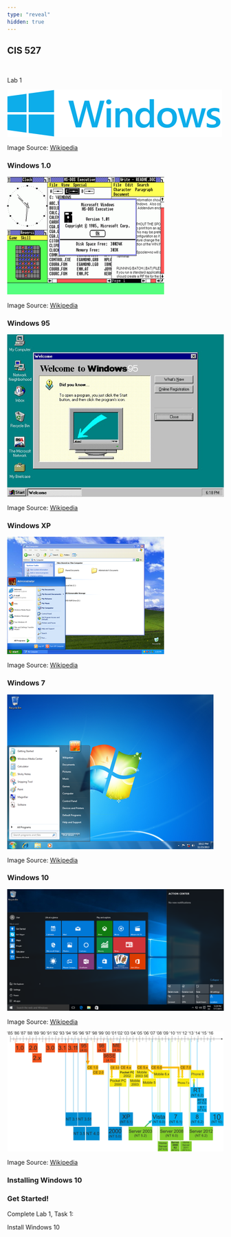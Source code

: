 ```yaml
---
type: "reveal"
hidden: true
---
```

<section>
	<h2>CIS 527</h2><br><p>Lab 1</p>
  <img class="plain stretch" src="../../images/windows_logo_wiki.png">
  <p class="imagecredit">Image Source: <a href="http://en.wikipedia.org/wiki/Microsoft_Windows">Wikipedia</a></p>
</section>
<section>
	<h3>Windows 1.0</h3>
  <img class="stretch" src="../../images/windows1_wiki.png">
  <p class="imagecredit">Image Source: <a href="https://en.wikipedia.org/wiki/Windows_1.0">Wikipedia</a></p>
</section>
<section>
	<h3>Windows 95</h3>
  <img class="stretch" src="../../images/windows95_wiki.png">
  <p class="imagecredit">Image Source: <a href="https://en.wikipedia.org/wiki/Windows_95">Wikipedia</a></p>
</section>
<section>
	<h3>Windows XP</h3>
  <img class="stretch" src="../../images/windowsxp_wiki.png">
  <p class="imagecredit">Image Source: <a href="https://en.wikipedia.org/wiki/Windows_XP">Wikipedia</a></p>
</section>
<section>
	<h3>Windows 7</h3>
  <img class="stretch" src="../../images/windows7_wiki.png">
  <p class="imagecredit">Image Source: <a href="https://en.wikipedia.org/wiki/Windows_7">Wikipedia</a></p>
</section>
<section>
	<h3>Windows 10</h3>
  <img class="stretch" src="../../images/win10desktop_wiki.png">
  <p class="imagecredit">Image Source: <a href="https://en.wikipedia.org/wiki/Microsoft_Windows">Wikipedia</a></p>
</section>
<section>
  <img class="stretch plain" src="../../images/windows_tree_wiki.png">
  <p class="imagecredit">Image Source: <a href="https://en.wikipedia.org/wiki/Microsoft_Windows">Wikipedia</a></p>
</section>
<section>
	<h3>Installing Windows 10</h3>
</section>
<section>
  <h3>Get Started!</h3>
  <p>Complete Lab 1, Task 1:</p>
  <p>Install Windows 10</p>
</section>
